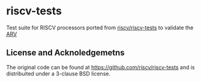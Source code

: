# riscv-tests
Test suite for RISCV processors ported from [riscv/riscv-tests](https://github.com/riscv/riscv-tests) to validate the [ARV](https://github.com/marlls1989/arv)

## License and Acknoledgemetns
The original code can be found at https://github.com/riscv/riscv-tests and is distribuited under a 3-clause BSD license.
